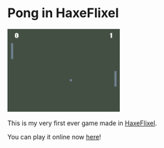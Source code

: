 # Pong in HaxeFlixel

<img src="./images/sample.png" width="50%">

This is my very first ever game made in [HaxeFlixel](https://haxeflixel.com/).

You can play it online now [here](https://pong.isneat.xyz)!
